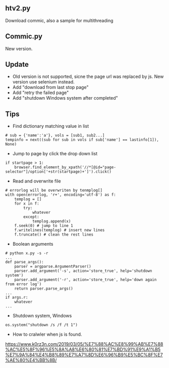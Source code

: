 ## htv2.py
Download commic, also a sample for multithreading

## Commic.py
New version.

## Update
* Old version is not supported, sicne the page url was replaced by js. New version use selenium instead.
* Add "download from last stop page"
* Add "retry the failed page"
* Add "shutdown Windows system after completed"
## Tips

* Find dictionary matching value in list
```
# sub = {'name':'a'}, vols = [sub1, sub2...]
tempinfo = next((sub for sub in vols if sub['name'] == lastinfo[1]), None)
```

* Jump to page by click the drop down list
```
if startpage > 1:
    browser.find_element_by_xpath('//*[@id="page-selector"]/option['+str(startpage)+']').click()
```            

* Read and overwrite file
```
# errorlog will be overwriten by tenmplog[]
with open(errorlog, 'r+', encoding='utf-8') as f:
    templog = []
    for x in f:
        try:
            whatever
        except:
            templog.append(x)
    f.seek(0) # jump to line 1
    f.writelines(templog) # insert new lines
    f.truncate() # clean the rest lines
```

* Boolean arguments 
```
# python x.py -s -r
...
def parse_args():
    parser = argparse.ArgumentParser()
    parser.add_argument('-s', action='store_true', help='shutdown system')
    parser.add_argument('-r', action='store_true', help='down again from error log')
    return parser.parse_args()
...
if args.r:
    whatever
...    
```

* Shutdown system, Windows
```
os.system("shutdown /s /f /t 1")
```

* How to cralwler when js is found.

<https://www.k0rz3n.com/2019/03/05/%E7%88%AC%E8%99%AB%E7%88%AC%E5%8F%96%E5%8A%A8%E6%80%81%E7%BD%91%E9%A1%B5%E7%9A%84%E4%B8%89%E7%A7%8D%E6%96%B9%E5%BC%8F%E7%AE%80%E4%BB%8B/>